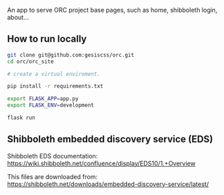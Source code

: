 An app to serve ORC project base pages, such as home, shibboleth login, about...

## How to run locally

```bash
git clone git@github.com:gesiscss/orc.git
cd orc/orc_site

# create a virtual enviroment.

pip install -r requirements.txt

export FLASK_APP=app.py
export FLASK_ENV=development

flask run
```

## Shibboleth embedded discovery service (EDS)

Shibboleth EDS documentation: https://wiki.shibboleth.net/confluence/display/EDS10/1.+Overview

This files are downloaded from: https://shibboleth.net/downloads/embedded-discovery-service/latest/